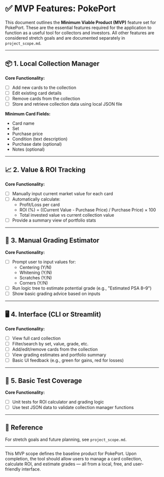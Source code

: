 # ✅ MVP Features: PokePort

This document outlines the **Minimum Viable Product (MVP)** feature set for PokePort. These are the essential features required for the application to function as a useful tool for collectors and investors. All other features are considered stretch goals and are documented separately in `project_scope.md`.

---

## 📦 1. Local Collection Manager

**Core Functionality:**
- [ ] Add new cards to the collection
- [ ] Edit existing card details
- [ ] Remove cards from the collection
- [ ] Store and retrieve collection data using local JSON file

**Minimum Card Fields:**
- Card name
- Set
- Purchase price
- Condition (text description)
- Purchase date (optional)
- Notes (optional)

---

## 📈 2. Value & ROI Tracking

**Core Functionality:**
- [ ] Manually input current market value for each card
- [ ] Automatically calculate:
  - Profit/Loss per card
  - ROI (%) = ((Current Value - Purchase Price) / Purchase Price) × 100
  - Total invested value vs current collection value
- [ ] Provide a summary view of portfolio stats

---

## 🧪 3. Manual Grading Estimator

**Core Functionality:**
- [ ] Prompt user to input values for:
  - Centering (Y/N)
  - Whitening (Y/N)
  - Scratches (Y/N)
  - Corners (Y/N)
- [ ] Run logic tree to estimate potential grade (e.g., "Estimated PSA 8–9")
- [ ] Show basic grading advice based on inputs

---

## 🖥 4. Interface (CLI or Streamlit)

**Core Functionality:**
- [ ] View full card collection
- [ ] Filter/search by set, value, grade, etc.
- [ ] Add/edit/remove cards from the collection
- [ ] View grading estimates and portfolio summary
- [ ] Basic UI feedback (e.g., green for gains, red for losses)

---

## 🧪 5. Basic Test Coverage

**Core Functionality:**
- [ ] Unit tests for ROI calculator and grading logic
- [ ] Use test JSON data to validate collection manager functions

---

## 🔗 Reference
For stretch goals and future planning, see `project_scope.md`.

---

This MVP scope defines the baseline product for PokePort. Upon completion, the tool should allow users to manage a card collection, calculate ROI, and estimate grades — all from a local, free, and user-friendly interface.
